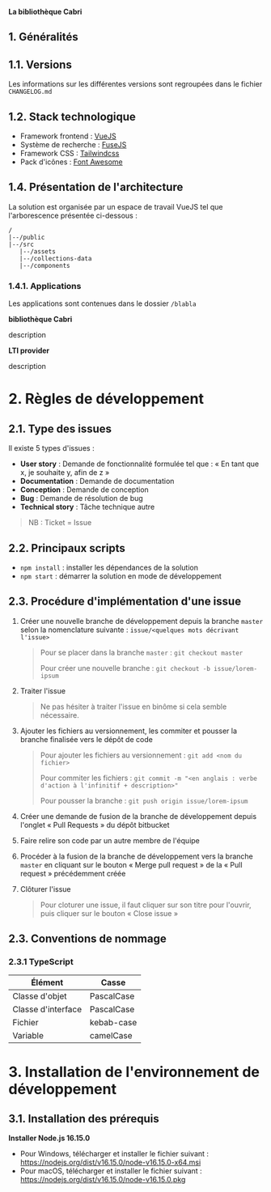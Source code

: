 **La bibliothèque Cabri**

## 1. Généralités

## 1.1. Versions

Les informations sur les différentes versions sont regroupées dans le fichier `CHANGELOG.md`

## 1.2. Stack technologique

- Framework frontend : [VueJS](https://vuejs.org/)
- Système de recherche : [FuseJS](https://fusejs.io/)
- Framework  CSS : [Tailwindcss](https://tailwindcss.com/)
- Pack d'icônes : [Font Awesome](https://fontawesome.com/)


## 1.4. Présentation de l'architecture

La solution est organisée par un espace de travail VueJS tel que l'arborescence présentée ci-dessous :

```
/
|--/public
|--/src
   |--/assets
   |--/collections-data
   |--/components

```

### 1.4.1. Applications

Les applications sont contenues dans le dossier `/blabla`

**bibliothèque Cabri**

description

**LTI provider**

description

# 2. Règles de développement

## 2.1. Type des issues

Il existe 5 types d'issues :

* **User story** : Demande de fonctionnalité formulée tel que : « En tant que x, je souhaite y, afin de z »
* **Documentation** : Demande de documentation
* **Conception** : Demande de conception
* **Bug** : Demande de résolution de bug
* **Technical story** : Tâche technique autre

> NB : Ticket = Issue

## 2.2. Principaux scripts

* `npm install` : installer les dépendances de la solution
* `npm start` : démarrer la solution en mode de développement

## 2.3. Procédure d'implémentation d'une issue
 
1. Créer une nouvelle branche de développement depuis la branche `master` selon la nomenclature suivante : `issue/<quelques mots décrivant l'issue>`

   > Pour se placer dans la branche `master` : `git checkout master`
   >
   > Pour créer une nouvelle branche : `git checkout -b issue/lorem-ipsum`

5. Traiter l'issue

   > Ne pas hésiter à traiter l'issue en binôme si cela semble nécessaire.

6. Ajouter les fichiers au versionnement, les commiter et pousser la branche finalisée vers le dépôt de code

   > Pour ajouter les fichiers au versionnement : `git add <nom du fichier>`
   >
   > Pour commiter les fichiers : `git commit -m "<en anglais : verbe d'action à l'infinitif + description>"`
   >
   > Pour pousser la branche : `git push origin issue/lorem-ipsum `

7. Créer une demande de fusion de la branche de développement depuis l'onglet « Pull Requests » du dépôt bitbucket

8. Faire relire son code par un autre membre de l'équipe

9.  Procéder à la fusion de la branche de développement vers la branche `master` en cliquant sur le bouton « Merge pull request » de la « Pull request » précédemment créée

10. Clôturer l'issue

    > Pour cloturer une issue, il faut cliquer sur son titre pour l'ouvrir, puis cliquer sur le bouton « Close issue »

## 2.3. Conventions de nommage

### 2.3.1 TypeScript

| Élément            | Casse      |
| ------------------ | ---------- |
| Classe d'objet     | PascalCase |
| Classe d'interface | PascalCase |
| Fichier            | kebab-case |
| Variable           | camelCase  |

# 3. Installation de l'environnement de développement

## 3.1. Installation des prérequis

**Installer Node.js 16.15.0**

* Pour Windows, télécharger et installer le fichier suivant : https://nodejs.org/dist/v16.15.0/node-v16.15.0-x64.msi
* Pour macOS, télécharger et installer le fichier suivant : https://nodejs.org/dist/v16.15.0/node-v16.15.0.pkg